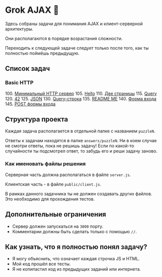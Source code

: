 # Grok AJAX  :baby_chick:

Здесь собраны задачи для понимания AJAX и клиент-серверной архитектуры.

Они располагаются в порядке возрастания сложности.

Переходить к следующей задаче следует только после того, как ты
полностью поймёшь предыдущую.

## Список задач

### Basic HTTP
100\. [Минимальный HTTP сервер](puzzles/puzzle100/README100.md)
105\. [Hello](puzzles/puzzle105/README105.md)
110\. [Две страницы](puzzles/puzzle110/README110.md)
115\. [Query](puzzles/puzzle115/README115.md)
120\. [42](puzzles/puzzle120/README120.md)
125\. [JSON](puzzles/puzzle125/README125.md)
130\. [Query-строка](puzzles/puzzle130/README130.md)
135\. [README ME](puzzles/puzzle135/README135.md)
140\. [Форма входа](puzzles/puzzle140/README140.md)
145\. [POST формы входа](puzzles/puzzle145/README145.md)

## Структура проекта

Каждая задача располагается в отдельной папке с названием `puzzleN`.

Ответы к задачам находятся в папке `answers/puzzleN`. Ни в коем случае 
не смотри ответы, пока не решишь задачу! Если по какой-то случайности ты 
подсмотрел ответ, то забудь его и реши задачу заново.

### Как именовать файлы решения

Серверная часть должна располагаться в файле `server.js`.

Клиентская часть - в файле `public/client.js`.

В рамках данного задачника ты не должен создавать других файлов.
Это необходимо для прохождения тестов.

## Дополнительные ограничения

* Сервер должен запускаться на `3000` порту.
* Комментарии должны быть сделать только с помощью `//`.

## Как узнать, что я полностью понял задачу?

* Я могу объяснить, что означает каждая строчка JS и HTML.
* Мой код прошёл все тесты.
* Я не копипастил код из предыдущих заданий или интернета.



